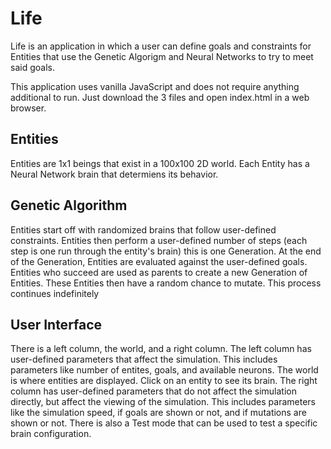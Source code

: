 # Life

Life is an application in which a user can define goals and constraints for Entities that use the Genetic Algorigm and Neural Networks to try to meet said goals.

This application uses vanilla JavaScript and does not require anything additional to run. Just download the 3 files and open index.html in a web browser.

## Entities
Entities are 1x1 beings that exist in a 100x100 2D world. Each Entity has a Neural Network brain that determiens its behavior.

## Genetic Algorithm
Entities start off with randomized brains that follow user-defined constraints. Entities then perform a user-defined number of steps (each step is one run through the entity's brain) this is one Generation. At the end of the Generation, Entities are evaluated against the user-defined goals. Entities who succeed are used as parents to create a new Generation of Entities. These Entities then have a random chance to mutate. This process continues indefinitely

## User Interface
There is a left column, the world, and a right column. The left column has user-defined parameters that affect the simulation. This includes parameters like number of entites, goals, and available neurons. The world is where entities are displayed. Click on an entity to see its brain. The right column has user-defined parameters that do not affect the simulation directly, but affect the viewing of the simulation. This includes parameters like the simulation speed, if goals are shown or not, and if mutations are shown or not. There is also a Test mode that can be used to test a specific brain configuration.
